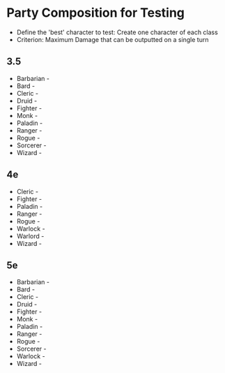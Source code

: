 # Party Composition for Testing
 * Define the 'best' character to test: Create one character of each class
 * Criterion: Maximum Damage that can be outputted on a single turn

## 3.5
  * Barbarian -
  * Bard -
  * Cleric -
  * Druid -
  * Fighter -
  * Monk -
  * Paladin -
  * Ranger -
  * Rogue -
  * Sorcerer -
  * Wizard -

## 4e
  * Cleric -
  * Fighter -
  * Paladin -
  * Ranger -
  * Rogue -
  * Warlock -
  * Warlord -
  * Wizard -

## 5e
  * Barbarian -
  * Bard -
  * Cleric -
  * Druid -
  * Fighter -
  * Monk -
  * Paladin -
  * Ranger -
  * Rogue -
  * Sorcerer -
  * Warlock -
  * Wizard -
